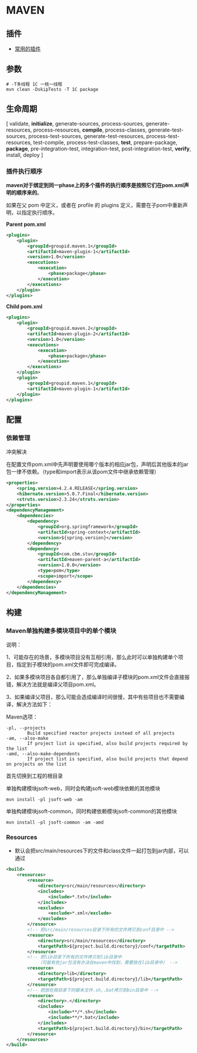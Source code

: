 # MAVEN

## 插件

- [常用的插件](plugins.md)

## 参数

```shell
# -T多线程 1C 一核一线程
mvn clean -DskipTests -T 1C package  
```

## 生命周期

[ validate, **initialize**, generate-sources, process-sources, generate-resources, process-resources, **compile**, process-classes, generate-test-sources, process-test-sources, generate-test-resources, process-test-resources, test-compile, process-test-classes, **test**, prepare-package, **package**, pre-integration-test, integration-test, post-integration-test, **verify**, install, deploy ]

### 插件执行顺序

**maven对于绑定到同一phase上的多个插件的执行顺序是按照它们在pom.xml声明的顺序来的**。

如果在父 pom 中定义，或者在 profile 的 plugins 定义，需要在子pom中重新声明，以指定执行顺序。

**Parent pom.xml**

```xml
<plugins>
    <plugin>
        <groupId>groupid.maven.1</groupId>
        <artifactId>maven-plugin-1</artifactId>
        <version>1.0</version>
        <executions>
            <execution>
                <phase>package</phase>
            </execution>
        </executions>
    </plugin>
</plugins>
```

**Child pom.xml**

```xml
<plugins>
    <plugin>
        <groupId>groupid.maven.2</groupId>
        <artifactId>maven-plugin-2</artifactId>
        <version>1.0</version>
        <executions>
            <execution>
                <phase>package</phase>
            </execution>
        </executions>
    </plugin>
    <plugin>
        <groupId>groupid.maven.1</groupId>
        <artifactId>maven-plugin-1</artifactId>
    </plugin>
</plugins>
```

## 配置

### 依赖管理

冲突解决

在配置文件pom.xml中先声明要使用哪个版本的相应jar包，声明后其他版本的jar包一律不依赖。（type和import表示从该pom文件中继承依赖管理）

```xml 
<properties>
    <spring.version>4.2.4.RELEASE</spring.version>
    <hibernate.version>5.0.7.Final</hibernate.version>
    <struts.version>2.3.24</struts.version>
</properties>
<dependencyManagement>
    <dependencies>
        <dependency>
            <groupId>org.springframework</groupId>
            <artifactId>spring-context</artifactId>
            <version>${spring.version}</version>
        </dependency>
        <dependency>
            <groupId>com.cbm.stu</groupId>
            <artifactId>maven-parent-a</artifactId>
            <version>1.0.0</version>
            <type>pom</type>
            <scope>import</scope>
        </dependency>
    </dependencies>
</dependencyManagement>
```

## 构建

### Maven单独构建多模块项目中的单个模块

说明：

1、可能存在的场景，多模块项目没有互相引用，那么此时可以单独构建单个项目，指定到子模块的pom.xml文件即可完成编译。

2、如果多模块项目各自都引用了，那么单独编译子模块的pom.xml文件会直接报错，解决方法就是编译父项目pom.xml。

3、如果编译父项目，那么可能会造成编译时间很慢，其中有些项目也不需要编译，解决方法如下：

Maven选项：

```
-pl, --projects
        Build specified reactor projects instead of all projects
-am, --also-make
        If project list is specified, also build projects required by the list
-amd, --also-make-dependents
        If project list is specified, also build projects that depend on projects on the list
```

首先切换到工程的根目录

单独构建模块jsoft-web，同时会构建jsoft-web模块依赖的其他模块

```
mvn install -pl jsoft-web -am
```

单独构建模块jsoft-common，同时构建依赖模块jsoft-common的其他模块 

```
mvn install -pl jsoft-common -am -amd
```

### Resources

- 默认会把src/main/resources下的文件和class文件一起打包到jar内部，可以通过

```xml
<build>
    <resources>  
        <resource>  
            <directory>src/main/resources</directory>  
            <includes>  
                <include>*.txt</include>  
            </includes>  
            <excludes>  
                <exclude>*.xml</exclude>  
            </excludes>  
        </resource>  
        <!-- 把src/main/resources目录下所有的文件拷贝到conf目录中 -->
        <resource>
            <directory>src/main/resources</directory>
            <targetPath>${project.build.directory}/conf</targetPath>
        </resource>
        <!-- 把lib目录下所有的文件拷贝到lib目录中
            （可能有些jar包没有办法在maven中找到，需要放在lib目录中） -->
        <resource>
            <directory>lib</directory>
            <targetPath>${project.build.directory}/lib</targetPath>
        </resource>
        <!-- 把放在根目录下的脚本文件.sh,.bat拷贝到bin目录中 -->
        <resource>
            <directory>.</directory>
            <includes>
                <include>**/*.sh</include>
                <include>**/*.bat</include>
            </includes>
            <targetPath>${project.build.directory}/bin</targetPath>
        </resource>
    </resources>  
</build>
```

